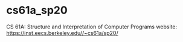 # cs61a_sp20
CS 61A: Structure and Interpretation of Computer Programs
website: https://inst.eecs.berkeley.edu//~cs61a/sp20/
